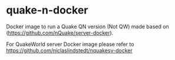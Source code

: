 # quake-n-docker
Docker image to run a Quake QN version (Not QW) made based on (https://github.com/nQuake/server-docker).

For QuakeWorld server Docker image please refer to https://github.com/niclaslindstedt/nquakesv-docker
